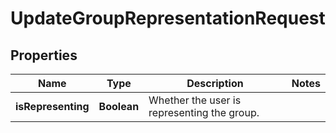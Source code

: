 

# UpdateGroupRepresentationRequest


## Properties

| Name | Type | Description | Notes |
|------------ | ------------- | ------------- | -------------|
|**isRepresenting** | **Boolean** | Whether the user is representing the group. |  |



